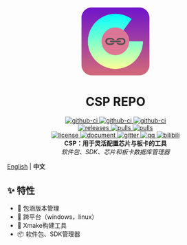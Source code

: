 <div align="center">
    <a href="https://csplink.github.io">
        <img width="160" heigth="160" src="https://raw.githubusercontent.com/csplink/csp/master/Apps/CSP.Apps.Dev/Resources/Images/logo.svg" alt="logo" />
    </a>
    <h1>CSP REPO</h1>
    <div>
        <a href="https://github.com/csplink/csp_repo/actions?query=workflow%3A%F0%9F%A9%BAtest">
            <img src="https://img.shields.io/github/actions/workflow/status/csplink/csp_repo/test.yml?branch=master&style=flat&label=test" alt="github-ci" />
        </a>
        <a href="https://github.com/csplink/csp_repo/actions?query=workflow%3A%F0%9F%92%95mirror">
            <img src="https://img.shields.io/github/actions/workflow/status/csplink/csp_repo/mirror.yml?branch=master&style=flat&label=mirror" alt="github-ci" />
        </a>
        <a href="https://github.com/csplink/csp_repo/actions?query=workflow%3A%F0%9F%94%96release">
            <img src="https://img.shields.io/github/actions/workflow/status/csplink/csp_repo/release.yml?branch=master&style=flat&label=release" alt="github-ci" />
        </a>
    </div>
    <div>
        <a href="https://github.com/csplink/csp_repo/releases">
            <img src="https://img.shields.io/github/release/csplink/csp_repo.svg?style=flat" alt="releases" />
        </a>
        <a href="https://github.com/csplink/csp_repo/pulls">
            <img src="https://img.shields.io/github/issues-pr/csplink/csp_repo.svg" alt="pulls" />
        </a>
        <a href="https://github.com/csplink/csp_repo/issues">
            <img src="https://img.shields.io/github/issues/csplink/csp_repo.svg" alt="pulls" />
        </a>
    </div>
    <div>
        <a href="https://github.com/csplink/csp_repo/blob/master/LICENSE">
            <img src="https://img.shields.io/github/license/csplink/csp_repo.svg?colorB=f48041&style=flat" alt="license" />
        </a>
        <a href="https://csplink.github.io">
            <img src="https://img.shields.io/badge/wiki-document-blue?style=flat" alt="document" />
        </a>
        <a href="https://gitter.im/csplink/community">
            <img src="https://badges.gitter.im/csplink/csp.svg" alt="gitter" />
        </a>
        <a href="https://jq.qq.com/?_wv=1027&k=CWt7TZln">
            <img src="https://img.shields.io/badge/chat-on%20QQ-ff69b4.svg?style=flat" alt="qq" />
        </a>
        <a href="https://space.bilibili.com/24969427/">
            <img src="https://img.shields.io/badge/video-bilibili-FB7299?style=flat" alt="bilibili" />
        </a>
    </div>
    <b>CSP：用于灵活配置芯片与板卡的工具</b><br/>
    <i>软件包、SDK、芯片和板卡数据库管理器</i><br/>
</div>

[English](README.md) | **中文**

## ✨ 特性

- 🔖 包涵版本管理
- 🎹 跨平台（windows，linux）
- 🔧 Xmake构建工具
- 📦️ 软件包、SDK管理器
